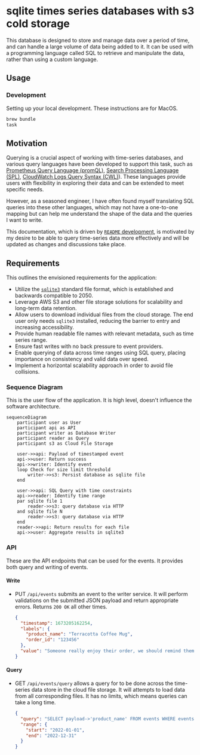 # sqlite times series databases with s3 cold storage

This database is designed to store and manage data over a period of time, and
can handle a large volume of data being added to it. It can be used with a
programming language called SQL to retrieve and manipulate the data, rather than
using a custom language.

## Usage

### Development

Setting up your local development. These instructions are for MacOS.

```bash
brew bundle
task
```

## Motivation

Querying is a crucial aspect of working with time-series databases, and various
query languages have been developed to support this task, such as
[Prometheus Query Language (promQL)](https://prometheus.io/docs/prometheus/latest/querying/basics/),
[Search Processing Language (SPL)](https://docs.splunk.com/Documentation/SplunkCloud/9.0.2209/SearchTutorial/Usethesearchlanguage),
[CloudWatch Logs Query Syntax (CWL)](https://docs.aws.amazon.com/AmazonCloudWatch/latest/logs/CWL_QuerySyntax.html)).
These languages provide users with flexibility in exploring their data and can
be extended to meet specific needs.

However, as a seasoned engineer, I have often found myself translating SQL
queries into these other languages, which may not have a one-to-one mapping but
can help me understand the shape of the data and the queries I want to write.

This documentation, which is driven by
[`README` development](https://tom.preston-werner.com/2010/08/23/readme-driven-development.html),
is motivated by my desire to be able to query time-series data more effectively
and will be updated as changes and discussions take place.

## Requirements

This outlines the envisioned requirements for the application:

- Utilize the [`sqlite3`](https://www.sqlite.org/index.html) standard file
  format, which is established and backwards compatible to 2050.
- Leverage AWS S3 and other file storage solutions for scalability and long-term
  data retention.
- Allow users to download individual files from the cloud storage. The end user
  only needs `sqlite3` installed, reducing the barrier to entry and increasing
  accessibility.
- Provide human readable file names with relevant metadata, such as time series
  range.
- Ensure fast writes with no back pressure to event providers.
- Enable querying of data across time ranges using SQL query, placing importance
  on consistency and valid data over speed.
- Implement a horizontal scalability approach in order to avoid file collisions.

### Sequence Diagram

This is the user flow of the application. It is high level, doesn't influence
the software architecture.

```mermaid
sequenceDiagram
    participant user as User
    participant api as API
    participant writer as Database Writer
    participant reader as Query
    participant s3 as Cloud File Storage

    user->>api: Payload of timestamped event
    api->>user: Return success
    api->>writer: Identify event
    loop Check for size limit threshold
        writer->>s3: Persist database as sqlite file
    end

    user->>api: SQL Query with time constraints
    api->>reader: Identify time range
    par sqlite file 1
        reader->>s3: query database via HTTP
    and sqlite file N
        reader->>s3: query database via HTTP
    end
    reader->>api: Return results for each file
    api->>user: Aggregate results in sqlite3
```

### API

These are the API endpoints that can be used for the events. It provides both
query and writing of events.

#### Write

- PUT `/api/events` submits an event to the writer service. It will perform
  validations on the submitted JSON payload and return appropriate errors.
  Returns `200 OK` all other times.

  ```json
  {
    "timestamp": 1673205162254,
    "labels": {
      "product_name": "Terracotta Coffee Mug",
      "order_id": "123456"
    },
    "value": "Someone really enjoy their order, we should remind them in the future to order more."
  }
  ```

#### Query

- GET `/api/events/query` allows a query for to be done across the time-series
  data store in the cloud file storage. It will attempts to load data from all
  corresponding files. It has no limits, which means queries can take a long
  time.

  ```json
  {
    "query": "SELECT payload->'product_name' FROM events WHERE events('order_id 111')",
    "range": {
      "start": "2022-01-01",
      "end": "2022-12-31"
    }
  }
  ```
